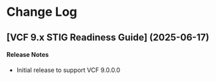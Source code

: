 # Change Log

## [VCF 9.x STIG Readiness Guide] (2025-06-17)

#### Release Notes
- Initial release to support VCF 9.0.0.0